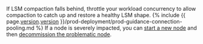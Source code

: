 If LSM compaction falls behind, throttle your workload concurrency to allow compaction to catch up and restore a healthy LSM shape. {% include {{ page.[version](cluster-settings.html#setting-version).[version](cluster-settings.html#setting-version) }}/prod-deployment/prod-guidance-connection-pooling.md %} If a node is severely impacted, you can [start a new node](cockroach-start.html) and then [decommission the problematic node](node-shutdown.html?filters=decommission#remove-nodes).